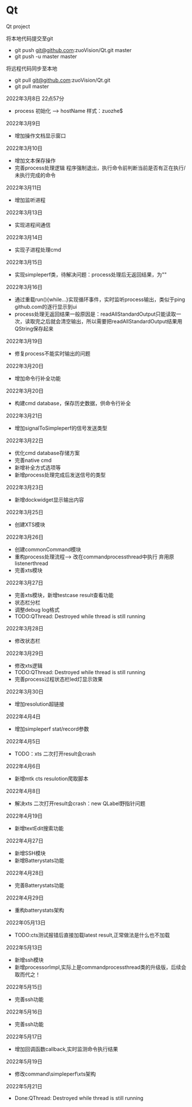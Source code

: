 # Qt
Qt project

将本地代码提交至git
- git push git@github.com:zuoVision/Qt.git master
- git push -u master master

将远程代码同步至本地
- git pull git@github.com:zuoVision/Qt.git
- git pull master

2022年3月8日 22点57分
- process 初始化 --> hostName 样式：zuozhe$

2022年3月9日
- 增加操作文档显示窗口

2022年3月10日
* 增加文本保存操作
* 完善process处理逻辑 程序强制退出，执行命令前判断当前是否有正在执行/未执行完成的命令

2022年3月11日
* 增加监听进程

2022年3月13日
* 实现进程间通信

2022年3月14日
* 实现子进程处理cmd

2022年3月15日
* 实现simpleperf类，待解决问题：process处理后无返回结果，为""

2022年3月16日
* 通过重载run(){while...}实现循环事件，实时监听process输出，类似于ping github.com的逐行显示到ui
* process处理无返回结果一般原因是：readAllStandardOutput只能读取一次，读取完之后就会清空输出，所以需要把readAllStandardOutput结果用QString保存起来

2022年3月19日
* 修复process不能实时输出的问题

2022年3月20日
* 增加命令行补全功能

2022年3月20日
* 构建cmd database，保存历史数据，供命令行补全

2022年3月21日
* 增加signalToSimpleperf的信号发送类型

2022年3月22日
* 优化cmd database存储方案
* 完善native cmd
* 新增补全方式选项等
* 新增process处理完成后发送信号的类型

2022年3月23日
* 新增dockwidget显示输出内容

2022年3月25日
* 创建XTS模块

2022年3月26日
* 创建commonCommand模块
* 重构process处理流程--> 改在commandprocessthread中执行 弃用原listenerthread
* 完善xts模块

2022年3月27日
* 完善xts模块，新增testcase result查看功能
* 状态栏分栏
* 调整debug log格式
* TODO:QThread: Destroyed while thread is still running

2022年3月28日
* 修改状态栏

2022年3月29日
* 修改xts逻辑
* TODO:QThread: Destroyed while thread is still running
* 完善process过程状态栏led灯显示效果

2022年3月30日
* 增加resolution超链接

2022年4月4日
* 增加simpleperf stat/record参数

2022年4月5日
* TODO：xts 二次打开result会crash

2022年4月6日
* 新增mtk cts resulotion爬取脚本

2022年4月8日
* 解决xts 二次打开result会crash：new QLabel野指针问题

2022年4月19日
* 新增textEdit搜索功能

2022年4月27日
* 新增SSH模块
* 新增Batterystats功能

2022年4月28日
* 完善Batterystats功能

2022年4月29日
* 重构batterystats架构

2022年05月13日
* TODO:cts测试报错后直接加载latest result,正常做法是什么也不加载

2022年5月13日
* 新增ssh模块
* 新增processorImpl,实际上是commandprocessthread类的升级版，后续会取而代之！

2022年5月15日
* 完善ssh功能

2022年5月16日
* 完善ssh功能

2022年5月17日
* 增加回调函数callback,实时监测命令执行结果

2022年5月19日
* 修改command\simpleperf\xts架构

2022年5月21日
* Done:QThread: Destroyed while thread is still running